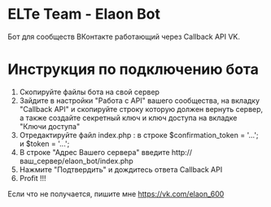 # ELTe Team - Elaon Bot
Бот для сообществ ВКонтакте работающий через Callback API VK.

# Инструкция по подключению бота

1. Скопируйте файлы бота на свой сервер
2. Зайдите в настройки "Работа с API" вашего сообщества, на вкладку "Callback API" и скопируйте строку которую должен вернуть сервер, а также создайте секретный ключ и ключ доступа на вкладке "Ключи доступа"
3. Отредактируйте файл index.php : в строке $confirmation_token = '...'; и $token = '...';
4. В строке "Адрес Вашего сервера" введите http://ваш_сервер/elaon_bot/index.php
5. Нажмите "Подтвердить" и дождитесь ответа Callback API
6. Profit !!!

Если что не получается, пишите мне https://vk.com/elaon_600
